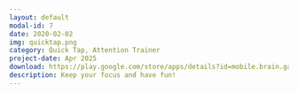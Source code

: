 ```yaml
---
layout: default
modal-id: 7
date: 2020-02-02
img: quicktap.png
category: Quick Tap, Attention Trainer
project-date: Apr 2025
download: https://play.google.com/store/apps/details?id=mobile.brain.games.number_focus
description: Keep your focus and have fun! 
---
```

